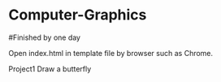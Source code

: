 # Computer-Graphics

#Finished by one day

Open index.html in template file by browser such as Chrome.

Project1
Draw a butterfly
